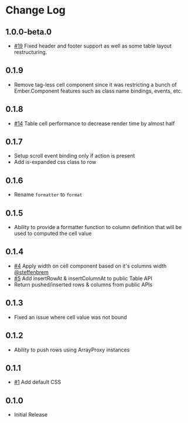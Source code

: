# Change Log

## 1.0.0-beta.0
- [#19](https://github.com/offirgolan/ember-light-table/pull/19) Fixed header and footer support as well as some table layout restructuring.

## 0.1.9
- Remove tag-less cell component since it was restricting a bunch of Ember.Component features such as class name bindings, events, etc.

## 0.1.8
- [#14](https://github.com/offirgolan/ember-light-table/pull/14) Table cell performance to decrease render time by almost half

## 0.1.7
- Setup scroll event binding only if action is present
- Add is-expanded css class to row

## 0.1.6
- Rename `formatter` to `format`

## 0.1.5
- Ability to provide a formatter function to column definition that will be used to computed the cell value

## 0.1.4
- [#4](https://github.com/offirgolan/ember-light-table/pull/4) Apply width on cell component based on it's columns width [@steffenbrem](https://github.com/steffenbrem)
- [#5](https://github.com/offirgolan/ember-light-table/issues/5) Add insertRowAt & insertColumnAt to public Table API
- Return pushed/inserted rows & columns from public APIs

## 0.1.3
- Fixed an issue where cell value was not bound

## 0.1.2
- Ability to push rows using ArrayProxy instances

## 0.1.1
- [#1](https://github.com/offirgolan/ember-light-table/issues/1) Add default CSS

## 0.1.0
- Initial Release
